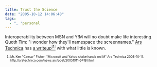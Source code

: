 ```yaml
---
title: Trust the Science
date: "2005-10-12 14:06:48"
tags:
  - ", "personal
---
```

<p>Interoperability between MSN and Y!M will no doubt make life interesting.  Quoth Tim: "i wonder how they'll namespace the screennames."  <a href="http://arstechnica.com">Ars Technica</a> has <a href="http://arstechnica.com/news.ars/post/20051011-5419.html">a writeup<sup>[1]</sup></a> with what little is known.</p>  <font size="-2"> <ol> <li>Mr. Ken "Caesar" Fisher.  "Microsoft and Yahoo shake hands on IM" Ars Technica 2005-10-11. http://arstechnica.com/news.ars/post/20051011-5419.html  </li> </ol> </font>

